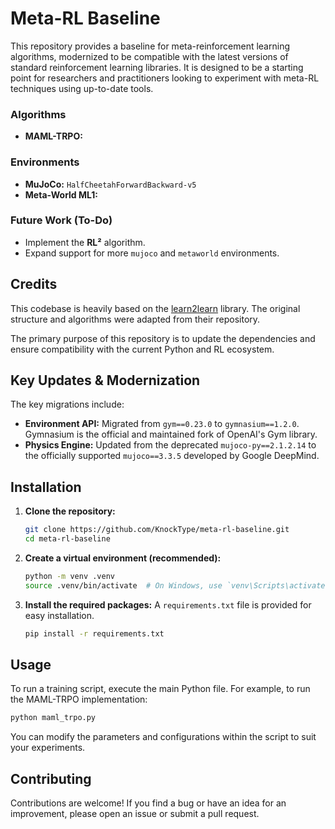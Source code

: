 # Meta-RL Baseline

This repository provides a baseline for meta-reinforcement learning algorithms, modernized to be compatible with the latest versions of standard reinforcement learning libraries. It is designed to be a starting point for researchers and practitioners looking to experiment with meta-RL techniques using up-to-date tools.

### Algorithms
*   **MAML-TRPO:** 

### Environments
*   **MuJoCo:** `HalfCheetahForwardBackward-v5`
*   **Meta-World ML1:**

### Future Work (To-Do)
*   Implement the **RL²** algorithm.
*   Expand support for more `mujoco` and `metaworld` environments.

## Credits

This codebase is heavily based on the [learn2learn](https://github.com/learnables/learn2learn/) library. The original structure and algorithms were adapted from their repository.

The primary purpose of this repository is to update the dependencies and ensure compatibility with the current Python and RL ecosystem.

## Key Updates & Modernization

The key migrations include:
*   **Environment API:** Migrated from `gym==0.23.0` to `gymnasium==1.2.0`. Gymnasium is the official and maintained fork of OpenAI's Gym library.
*   **Physics Engine:** Updated from the deprecated `mujoco-py==2.1.2.14` to the officially supported `mujoco==3.3.5` developed by Google DeepMind.

## Installation

1.  **Clone the repository:**
    ```bash
    git clone https://github.com/KnockType/meta-rl-baseline.git
    cd meta-rl-baseline
    ```

2.  **Create a virtual environment (recommended):**
    ```bash
    python -m venv .venv
    source .venv/bin/activate  # On Windows, use `venv\Scripts\activate`
    ```

3.  **Install the required packages:**
    A `requirements.txt` file is provided for easy installation.
    ```bash
    pip install -r requirements.txt
    ```

## Usage

To run a training script, execute the main Python file. For example, to run the MAML-TRPO implementation:
```bash
python maml_trpo.py
```
You can modify the parameters and configurations within the script to suit your experiments.

## Contributing

Contributions are welcome! If you find a bug or have an idea for an improvement, please open an issue or submit a pull request.